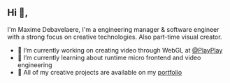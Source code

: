 ## Hi 👋, 
I'm Maxime Debavelaere, I'm a engineering manager & software engineer with a strong focus on creative technologies. Also part-time visual creator.

- 🔭 I’m currently working on creating video through WebGL at [@PlayPlay](https://github.com/playplay)
- 🌱 I’m currently learning about runtime micro frontend and video engineering
- 💎 All of my creative projects are available on my [portfolio](https://maxdbv.com)
